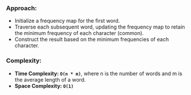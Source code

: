 ### Approach:
- Initialize a frequency map for the first word.
- Traverse each subsequent word, updating the frequency map to retain the minimum frequency of each character (common).
- Construct the result based on the minimum frequencies of each character.
​
### Complexity:
- **Time Complexity: `O(n * m)`**, where n is the number of words and m is the average length of a word.
- **Space Complexity: `O(1)`**